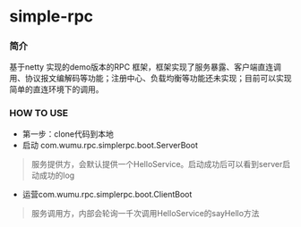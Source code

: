 # simple-rpc
### 简介
基于netty 实现的demo版本的RPC 框架，框架实现了服务暴露、客户端直连调用、协议报文编解码等功能；注册中心、负载均衡等功能还未实现；目前可以实现简单的直连环境下的调用。

### HOW TO USE
- 第一步：clone代码到本地
- 启动 com.wumu.rpc.simplerpc.boot.ServerBoot
> 服务提供方，会默认提供一个HelloService。启动成功后可以看到server启动成功的log
- 运营com.wumu.rpc.simplerpc.boot.ClientBoot
> 服务调用方，内部会轮询一千次调用HelloService的sayHello方法
